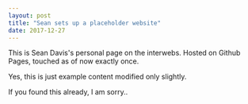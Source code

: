 ```yaml
---
layout: post
title: "Sean sets up a placeholder website"
date: 2017-12-27
---
```


This is Sean Davis's personal page on the interwebs. Hosted on Github Pages, touched as of now exactly once.
<p>Yes, this is just example content modified only slightly.</p>
<p>If you found this already, I am sorry..</p>
